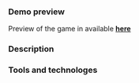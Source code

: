 ### Demo preview ###
Preview of the game in available **[here](https://vladimirakolar.github.io/MySurvivalHorror/)**

### Description ###


### Tools and technologes ###